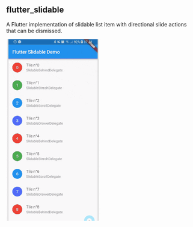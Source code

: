 ## flutter_slidable

A Flutter implementation of slidable list item with directional slide actions that can be dismissed.

![](images/flutter_slidable1.gif)